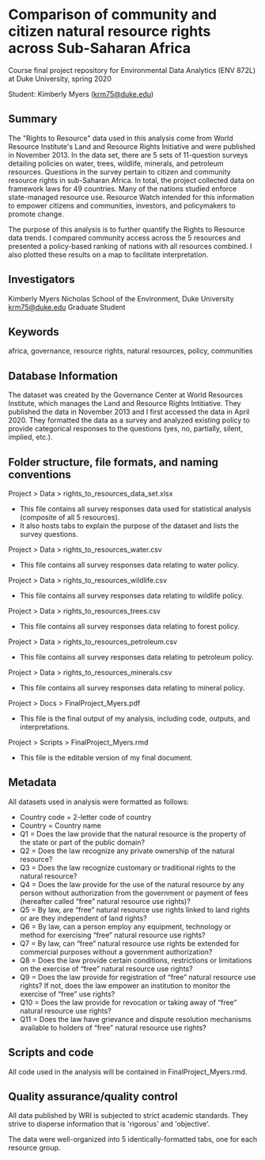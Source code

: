 # Comparison of community and citizen natural resource rights across Sub-Saharan Africa
Course final project repository for Environmental Data Analytics (ENV 872L) at Duke University, spring 2020

Student: Kimberly Myers (krm75@duke.edu)


## Summary
The "Rights to Resource" data used in this analysis come from World Resource Institute's Land and Resource Rights Initiative and were published in November 2013.  In the data set, there are 5 sets of 11-question surveys detailing policies on water, trees, wildlife, minerals, and petroleum resources.  Questions in the survey pertain to citizen and community resource rights in sub-Saharan Africa.  In total, the project collected data on framework laws for 49 countries. Many of the nations studied enforce state-managed resource use. Resource Watch intended for this information to empower citizens and communities, investors, and policymakers to promote change. 

The purpose of this analysis is to further quantify the Rights to Resource data trends.  I compared community access across the 5 resources and presented a policy-based ranking of nations with all resources combined.  I also plotted these results on a map to facilitate interpretation.


## Investigators
Kimberly Myers
Nicholas School of the Environment, Duke University
krm75@duke.edu
Graduate Student


## Keywords
africa, governance, resource rights, natural resources, policy, communities


## Database Information
The dataset was created by the Governance Center at World Resources Institute, which manages the Land and Resource Rights Intitiative.  They published the data in November 2013 and I first accessed the data in April 2020.  They formatted the data as a survey and analyzed existing policy to provide categorical responses to the questions (yes, no, partially, silent, implied, etc.).


## Folder structure, file formats, and naming conventions 
Project > Data > rights_to_resources_data_set.xlsx
- This file contains all survey responses data used for statistical analysis (composite of all 5 resources).
- It also hosts tabs to explain the purpose of the dataset and lists the survey questions.

Project > Data > rights_to_resources_water.csv
- This file contains all survey responses data relating to water policy.

Project > Data > rights_to_resources_wildlife.csv
- This file contains all survey responses data relating to wildlife policy.

Project > Data > rights_to_resources_trees.csv
- This file contains all survey responses data relating to forest policy.

Project > Data > rights_to_resources_petroleum.csv
- This file contains all survey responses data relating to petroleum policy.

Project > Data > rights_to_resources_minerals.csv
- This file contains all survey responses data relating to mineral policy.

Project > Docs > FinalProject_Myers.pdf
- This file is the final output of my analysis, including code, outputs, and interpretations.

Project > Scripts > FinalProject_Myers.rmd
- This file is the editable version of my final document.


## Metadata
All datasets used in analysis were formatted as follows:
- Country code = 2-letter code of country
- Country = Country name
- Q1 = Does the law provide that the natural resource is the property of the state or part of the public domain?
- Q2 = Does the law recognize any private ownership of the natural resource?
- Q3 = Does the law recognize customary or traditional rights to the natural resource?
- Q4 = Does the law provide for the use of the natural resource by any person without authorization from the government or payment of fees (hereafter called “free” natural resource use rights)?
- Q5 = By law, are “free” natural resource use rights linked to land rights or are they independent of land rights?
- Q6 = By law, can a person employ any equipment, technology or method for exercising “free” natural resource use rights?
- Q7 = By law, can “free” natural resource use rights be extended for commercial purposes without a government authorization?
- Q8 = Does the law provide certain conditions, restrictions or limitations on the exercise of “free” natural resource use rights?
- Q9 = Does the law provide for registration of “free” natural resource use rights? If not, does the law empower an institution to monitor the exercise of “free” use rights?
- Q10 = Does the law provide for revocation or taking away of “free” natural resource use rights?
- Q11 = Does the law have grievance and dispute resolution mechanisms available to holders of “free” natural resource use rights?


## Scripts and code
All code used in the analysis will be contained in FinalProject_Myers.rmd.


## Quality assurance/quality control
All data published by WRI is subjected to strict academic standards.  They strive to disperse information that is 'rigorous' and 'objective'.

The data were well-organized into 5 identically-formatted tabs, one for each resource group.  